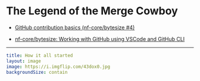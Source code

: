 # The Legend of the Merge Cowboy

- [GitHub contribution basics (nf-core/bytesize #4)](https://www.youtube.com/live/gTEXDXWf4hE?si=JhC_PJpA1UWXP81p)

<Youtube id="gTEXDXWf4hE" />

- [nf-core/bytesize: Working with GitHub using VSCode and GitHub CLI](https://youtu.be/QLxXtCe1vIo?si=FYo3DVqkP5J51-1V)

<Youtube id="QLxXtCe1vIo" />

---

```yaml
title: How it all started
layout: image
image: https://i.imgflip.com/43dox0.jpg
backgroundSize: contain
```
